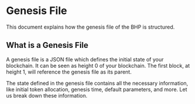 # Genesis File

This document explains how the genesis file of the BHP is structured.

## What is a Genesis File

A genesis file is a JSON file which defines the initial state of your blockchain. It can be seen as height 0 of your blockchain. The first block, at height 1, will reference the genesis file as its parent.

The state defined in the genesis file contains all the necessary information, like initial token allocation, genesis time, default parameters, and more. Let us break down these information.
